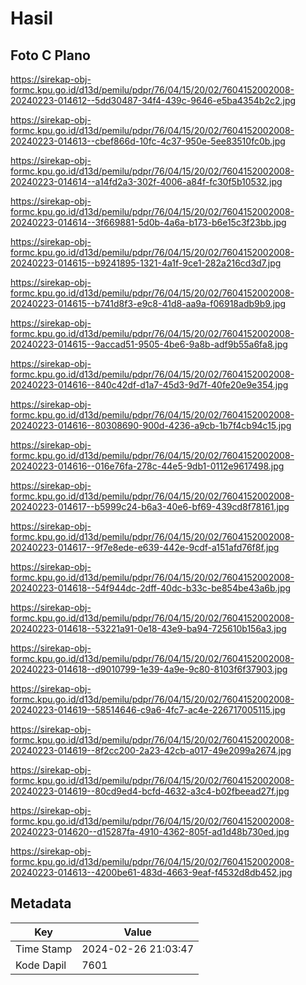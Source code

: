 # Hasil

## Foto C Plano

https://sirekap-obj-formc.kpu.go.id/d13d/pemilu/pdpr/76/04/15/20/02/7604152002008-20240223-014612--5dd30487-34f4-439c-9646-e5ba4354b2c2.jpg

https://sirekap-obj-formc.kpu.go.id/d13d/pemilu/pdpr/76/04/15/20/02/7604152002008-20240223-014613--cbef866d-10fc-4c37-950e-5ee83510fc0b.jpg

https://sirekap-obj-formc.kpu.go.id/d13d/pemilu/pdpr/76/04/15/20/02/7604152002008-20240223-014614--a14fd2a3-302f-4006-a84f-fc30f5b10532.jpg

https://sirekap-obj-formc.kpu.go.id/d13d/pemilu/pdpr/76/04/15/20/02/7604152002008-20240223-014614--3f669881-5d0b-4a6a-b173-b6e15c3f23bb.jpg

https://sirekap-obj-formc.kpu.go.id/d13d/pemilu/pdpr/76/04/15/20/02/7604152002008-20240223-014615--b9241895-1321-4a1f-9ce1-282a216cd3d7.jpg

https://sirekap-obj-formc.kpu.go.id/d13d/pemilu/pdpr/76/04/15/20/02/7604152002008-20240223-014615--b741d8f3-e9c8-41d8-aa9a-f06918adb9b9.jpg

https://sirekap-obj-formc.kpu.go.id/d13d/pemilu/pdpr/76/04/15/20/02/7604152002008-20240223-014615--9accad51-9505-4be6-9a8b-adf9b55a6fa8.jpg

https://sirekap-obj-formc.kpu.go.id/d13d/pemilu/pdpr/76/04/15/20/02/7604152002008-20240223-014616--840c42df-d1a7-45d3-9d7f-40fe20e9e354.jpg

https://sirekap-obj-formc.kpu.go.id/d13d/pemilu/pdpr/76/04/15/20/02/7604152002008-20240223-014616--80308690-900d-4236-a9cb-1b7f4cb94c15.jpg

https://sirekap-obj-formc.kpu.go.id/d13d/pemilu/pdpr/76/04/15/20/02/7604152002008-20240223-014616--016e76fa-278c-44e5-9db1-0112e9617498.jpg

https://sirekap-obj-formc.kpu.go.id/d13d/pemilu/pdpr/76/04/15/20/02/7604152002008-20240223-014617--b5999c24-b6a3-40e6-bf69-439cd8f78161.jpg

https://sirekap-obj-formc.kpu.go.id/d13d/pemilu/pdpr/76/04/15/20/02/7604152002008-20240223-014617--9f7e8ede-e639-442e-9cdf-a151afd76f8f.jpg

https://sirekap-obj-formc.kpu.go.id/d13d/pemilu/pdpr/76/04/15/20/02/7604152002008-20240223-014618--54f944dc-2dff-40dc-b33c-be854be43a6b.jpg

https://sirekap-obj-formc.kpu.go.id/d13d/pemilu/pdpr/76/04/15/20/02/7604152002008-20240223-014618--53221a91-0e18-43e9-ba94-725610b156a3.jpg

https://sirekap-obj-formc.kpu.go.id/d13d/pemilu/pdpr/76/04/15/20/02/7604152002008-20240223-014618--d9010799-1e39-4a9e-9c80-8103f6f37903.jpg

https://sirekap-obj-formc.kpu.go.id/d13d/pemilu/pdpr/76/04/15/20/02/7604152002008-20240223-014619--58514646-c9a6-4fc7-ac4e-226717005115.jpg

https://sirekap-obj-formc.kpu.go.id/d13d/pemilu/pdpr/76/04/15/20/02/7604152002008-20240223-014619--8f2cc200-2a23-42cb-a017-49e2099a2674.jpg

https://sirekap-obj-formc.kpu.go.id/d13d/pemilu/pdpr/76/04/15/20/02/7604152002008-20240223-014619--80cd9ed4-bcfd-4632-a3c4-b02fbeead27f.jpg

https://sirekap-obj-formc.kpu.go.id/d13d/pemilu/pdpr/76/04/15/20/02/7604152002008-20240223-014620--d15287fa-4910-4362-805f-ad1d48b730ed.jpg

https://sirekap-obj-formc.kpu.go.id/d13d/pemilu/pdpr/76/04/15/20/02/7604152002008-20240223-014613--4200be61-483d-4663-9eaf-f4532d8db452.jpg


## Metadata

| Key        | Value               |
| ---------- | ------------------- |
| Time Stamp | 2024-02-26 21:03:47 |
| Kode Dapil | 7601                |



